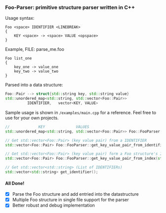 ### Foo-Parser: primitive structure parser written in C++

Usage syntax:
```
Foo <space> IDENTIFIER <LINEBREAK>
{
	KEY <space> -> <space> VALUE <opspace>	
}
```

Example, FILE: parse_me.foo

```
Foo list_one 
{
	key_one -> value_one 
	key_two -> value_two 	
}
```

Parsed into a data structure:

```c++
Foo::Pair --> struct{std::string key, std::string value}
std::unordered_map<std::string, std::vector<Foo::Pair>>
		  IDENTIFIER,   vector<KEY, VALUE>
```

Sample usage is shown in `/examples/main.cpp` for a reference. Feel free to use for your own projects.

```c++
//		       KEY              VALUES
std::unordered_map<std::string, std::vector<Foo::Pair>> Foo::FooParser::get_result();

// Get std::vector<Foo::Pair> (key value pair) from a IDENTIFIER
std::vector<Foo::Pair> Foo::FooParser::get_key_value_pair_from_identifier(const std::string& IDENTIFIER);

// Get std::vector<Foo::Pair> (key value pair) form a Foo structure's Index
std::vector<Foo::Pair> Foo::FooParser::get_key_value_pair_from_index(std::size_t INDEX);

// Get std::vector<std::string> (List of IDENTIFIERs)
std::vector<std::string> get_identifier();
```

#### All Done!

- [x] Parse the Foo structure and add entried into the datastructure
- [x] Multiple Foo structure in single file support for the parser
- [x] Better robust and debug implementation
